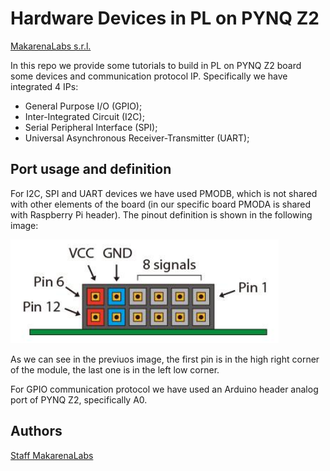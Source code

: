 # Hardware Devices in PL on PYNQ Z2

[MakarenaLabs s.r.l.](http://makarenalabs.com)

In this repo we provide some tutorials to build in PL on PYNQ Z2 board some devices and communication protocol IP. Specifically we have integrated 4 IPs:
 - General Purpose I/O (GPIO);
 - Inter-Integrated Circuit (I2C);
 - Serial Peripheral Interface (SPI);
 - Universal Asynchronous Receiver-Transmitter (UART);

## Port usage and definition

For I2C, SPI and UART devices we have used PMODB, which is not shared with other elements of the board (in our specific board PMODA is shared with Raspberry Pi header). The pinout definition is shown in the following image:

![PMODB pins](pmodb.png)

As we can see in the previuos image, the first pin is in the high right corner of the module, the last one is in the left low corner.

For GPIO communication protocol we have used an Arduino header analog port of PYNQ Z2, specifically A0.

## Authors
[Staff MakarenaLabs](mailto:staff@makarenalabs.com)
